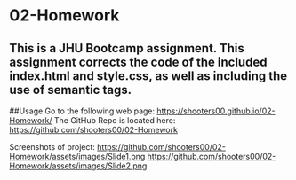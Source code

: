 # 02-Homework

## This is a JHU Bootcamp assignment.  This assignment corrects the code of the included index.html and style.css, as well as including the use of semantic tags.

##Usage
Go to the following web page: https://shooters00.github.io/02-Homework/
The GitHub Repo is located here: https://github.com/shooters00/02-Homework 

Screenshots of project:
https://github.com/shooters00/02-Homework/assets/images/Slide1.png
https://github.com/shooters00/02-Homework/assets/images/Slide2.png 